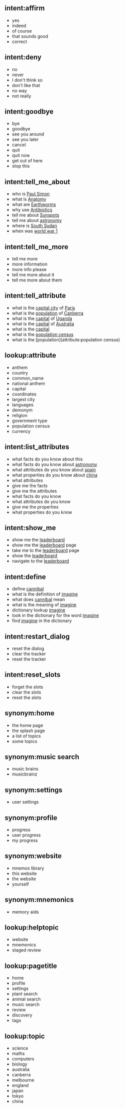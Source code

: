 <!-- GENERAL USE INTENTS -->
## intent:affirm
- yes
- indeed
- of course
- that sounds good
- correct

## intent:deny
- no
- never
- I don't think so
- don't like that
- no way
- not really

## intent:goodbye
- bye
- goodbye
- see you around
- see you later
- cancel
- quit
- quit now
- get out of here
- stop this


<!-- WIKI QUERY INTENTS -->
## intent:tell_me_about
- who is [Paul Simon](topic)
- what is [Anatomy](topic)
- what are [Earthworms](topic)
- why use [Antibiotics](topic)
- tell me about [Sunspots](topic)
- tell me about [astronomy](topic)
- where is [South Sudan](topic)
- when was [world war 1](topic)

## intent:tell_me_more
- tell me more
- more information 
- more info please
- tell me more about it
- tell me more about them

## intent:tell_attribute
- what is the [capital city](attribute:capital) of [Paris](topic)
- what is the [population](attribute) of [Canberra](topic)
- what is the [capital](attribute) of [Uganda](topic)
- what is the [capital](attribute) of [Australia](topic)
- what is the [capital](attribute)
- what is the [population census](attribute)
- what is the [population](attribute:population census)

## lookup:attribute
- anthem
- country
- common_name
- national anthem
- capital
- coordinates
- largest city
- languages
- demonym
- religion
- government type
- population census
- currency

## intent:list_attributes
- what facts do you know about this
- what facts do you know about [astronomy](topic)
- what attributes do you know about [spain](topic)
- what properties do you know about [china](topic)
- what attributes
- give me the facts
- give me the attributes
- what facts do you know
- what attributes do you know
- give me the properties
- what properties do you know

## intent:show_me
- show me the [leaderboard](pagetitle)
- show me the [leaderboard](pagetitle) page
- take me to the [leaderboard](pagetitle) page
- show the [leaderboard](pagetitle)
- navigate to the [leaderboard](pagetitle)

## intent:define
- define [cannibal](word)
- what is the definition of [imagine](word)
- what does [cannibal](word) mean
- what is the meaning of [imagine](word)
- dictionary lookup [imagine](word)
- look in the dictionary for the word [imagine](word)
- find [imagine](word) in the dictionary

## intent:restart_dialog
- reset the dialog
- clear the tracker
- reset the tracker

## intent:reset_slots
- forget the slots
- clear the slots
- reset the slots


## synonym:home
- the home page
- the splash page
- a list of topics
- some topics

## synonym:music search
- music brains
- musicbrainz

## synonym:settings
- user settings

## synonym:profile
- progress
- user progress
- my progress



## synonym:website
- mnemos library
- this website
- the website
- yourself

## synonym:mnemonics
- memory aids

## lookup:helptopic   <!-- lookup table list -->
- website
- mnemonics
- staged review
 

## lookup:pagetitle   <!-- lookup table list -->
- home
- profile
- settings
- plant search
- animal search
- music search
- review
- discovery
- tags

## lookup:topic
- science
- maths
- computers
- biology
- australia
- canberra
- melbourne
- england
- japan
- tokyo
- china
